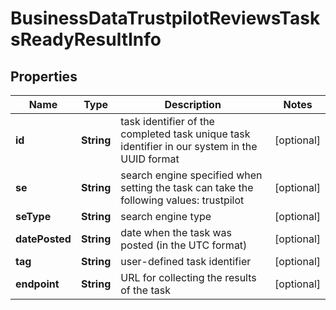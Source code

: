 

# BusinessDataTrustpilotReviewsTasksReadyResultInfo


## Properties

| Name | Type | Description | Notes |
|------------ | ------------- | ------------- | -------------|
|**id** | **String** | task identifier of the completed task unique task identifier in our system in the UUID format |  [optional] |
|**se** | **String** | search engine specified when setting the task can take the following values: trustpilot |  [optional] |
|**seType** | **String** | search engine type |  [optional] |
|**datePosted** | **String** | date when the task was posted (in the UTC format) |  [optional] |
|**tag** | **String** | user-defined task identifier |  [optional] |
|**endpoint** | **String** | URL for collecting the results of the task |  [optional] |



